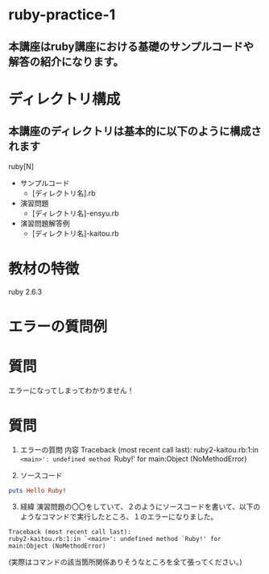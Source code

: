 # ruby-practice-1

## 本講座はruby講座における基礎のサンプルコードや解答の紹介になります。

# ディレクトリ構成

## 本講座のディレクトリは基本的に以下のように構成されます
ruby[N]   
- サンプルコード
    - [ディレクトリ名].rb 
- 演習問題
    - [ディレクトリ名]-ensyu.rb 
- 演習問題解答例
    - [ディレクトリ名]-kaitou.rb 

# 教材の特徴
ruby 2.6.3

# エラーの質問例

# 質問
エラーになってしまってわかりません！

# 質問
1. エラーの質問
内容
Traceback (most recent call last):
ruby2-kaitou.rb:1:in `<main>': undefined method `Ruby!' for main:Object (NoMethodError)

2. ソースコード
``` ruby2-kaitou.rb
puts Hello Ruby!
```

3. 経緯
演習問題の〇〇をしていて、２のようにソースコードを書いて、以下のようなコマンドで実行したところ、１のエラーになりました。
```
Traceback (most recent call last):
ruby2-kaitou.rb:1:in `<main>': undefined method `Ruby!' for main:Object (NoMethodError)
```
(実際はコマンドの該当箇所関係ありそうなところを全て張ってください。)